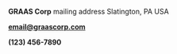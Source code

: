 <title>GRAAS Corp Contact</title>

**GRAAS Corp**
mailing address
Slatington, PA USA

**email@graascorp.com**

**(123) 456-7890**
